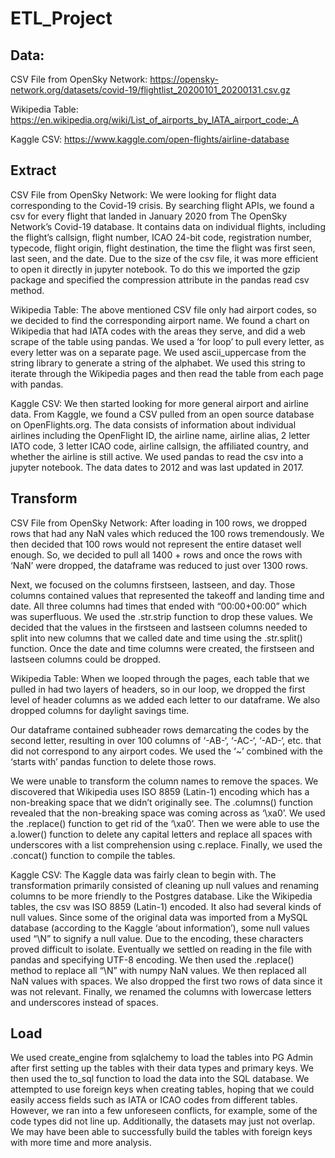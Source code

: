 # ETL_Project

## Data:

CSV File  from OpenSky Network:  https://opensky-network.org/datasets/covid-19/flightlist_20200101_20200131.csv.gz

Wikipedia Table: https://en.wikipedia.org/wiki/List_of_airports_by_IATA_airport_code:_A

Kaggle CSV: https://www.kaggle.com/open-flights/airline-database


## Extract 

CSV File  from OpenSky Network:  We were looking for flight data corresponding to the  Covid-19 crisis.  By searching flight APIs, we found a csv for every flight that landed in January 2020 from The OpenSky Network’s Covid-19 database. It contains data on individual flights, including the flight’s callsign, flight number, ICAO 24-bit code, registration number, typecode, flight origin, flight destination, the time the flight was first seen, last seen, and the date.  Due to the size of the csv file, it was more efficient to open it directly in jupyter notebook.  To do this we imported the gzip package and specified the compression attribute in the pandas read csv method.


Wikipedia Table: The above mentioned CSV file only had airport codes, so we decided to find the corresponding airport name. We found a chart on Wikipedia that had IATA codes with the areas they serve, and did a web scrape of the table using pandas. We used a ‘for loop’ to pull every letter, as every letter was on a separate page.  We used ascii_uppercase from the string library to generate a string of the alphabet.  We used this string to iterate through the Wikipedia pages and then read the table from each page with pandas. 

Kaggle CSV: We then started looking for more general airport and airline data. From Kaggle, we found a CSV pulled from an open source database on OpenFlights.org. The data consists of information about individual airlines including the OpenFlight ID, the airline name, airline alias, 2 letter IATO code, 3 letter ICAO code, airline callsign, the affiliated country, and whether the airline is still active.  We used pandas to read the csv into a jupyter notebook. The data dates to 2012 and was last updated in 2017. 


## Transform 

CSV File  from OpenSky Network:   After loading in 100 rows, we dropped rows that had any NaN vales which reduced the 100 rows tremendously. We then decided that 100 rows would not represent the entire dataset well enough.  So, we decided to pull all 1400 + rows and once the rows with ‘NaN’ were dropped, the dataframe was reduced to just over 1300 rows. 

Next, we focused on the columns firstseen, lastseen, and day.  Those columns contained values that represented the takeoff and landing time and date. All three columns had times that ended with “00:00+00:00” which was superfluous. We used the .str.strip function to drop these values.  We decided that the values in the firstseen and lastseen columns needed to split into new columns that we called date and time using the .str.split() function.  Once the date and time columns were created, the firstseen and lastseen columns could be dropped.


Wikipedia Table:  When we looped through the pages, each table that we pulled in had two layers of headers, so in our loop, we dropped the first level of header columns as we added each letter to our dataframe.  We also dropped columns for daylight savings time. 

Our dataframe contained subheader rows demarcating the codes by the second letter, resulting in over 100 columns of ‘-AB-‘, ‘-AC-‘, ‘-AD-‘, etc. that did not correspond to any airport codes.  We used the ‘~’ combined with the ‘starts with’ pandas function to delete those rows.  

We were unable to transform the column names to remove the spaces. We discovered that Wikipedia uses ISO 8859 (Latin-1) encoding which has a non-breaking space that we didn’t originally see.   The .columns() function revealed that the non-breaking space was coming across as ‘\xa0’.  We used the .replace() function to get rid of the ‘\xa0’.  Then we were able to use the a.lower() function to delete any capital letters and replace all spaces with underscores with a list comprehension using c.replace.  Finally, we used the .concat() function to compile the tables.

Kaggle CSV:  The Kaggle data was fairly clean to begin with. The transformation primarily consisted of cleaning up null values and renaming columns to be more friendly to the Postgres database. Like the Wikipedia tables, the csv was ISO 8859 (Latin-1) encoded. It also had several kinds of null values. Since some of the original data was imported from a MySQL database (according to the Kaggle ‘about information’), some null values used “\N” to signify a null value. Due to the encoding, these characters proved difficult to isolate. Eventually we settled on reading in the file with pandas and specifying UTF-8 encoding. We then used the .replace() method to replace all “\N” with numpy NaN values. We then replaced all NaN values with spaces. We also dropped the first two rows of data since it was not relevant. Finally, we renamed the columns with lowercase letters and underscores instead of spaces.

## Load

We used create_engine from sqlalchemy to load the tables into PG Admin after first setting up the tables with their data types and primary keys.  We then used the to_sql function to load the data into the SQL database.   We attempted to use foreign keys when creating tables, hoping that we could easily access fields such as  IATA or ICAO codes from different tables. However, we ran into a few unforeseen conflicts, for example, some of the code types did not line up. Additionally, the datasets may just not overlap. We may have been able to successfully build the tables with foreign keys with more time and more analysis.


